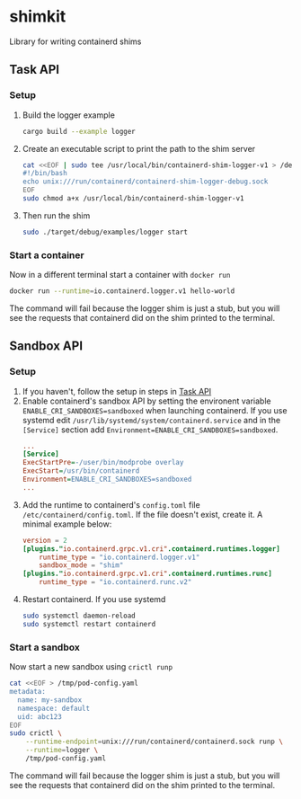 # shimkit

Library for writing containerd shims

## Task API

### Setup

1. Build the logger example
    ```bash
    cargo build --example logger
    ```

1. Create an executable script to print the path to the shim server
    ```bash
    cat <<EOF | sudo tee /usr/local/bin/containerd-shim-logger-v1 > /dev/null
    #!/bin/bash
    echo unix:///run/containerd/containerd-shim-logger-debug.sock
    EOF
    sudo chmod a+x /usr/local/bin/containerd-shim-logger-v1
    ```

3. Then run the shim
    ```bash
    sudo ./target/debug/examples/logger start
    ```

### Start a container

Now in a different terminal start a container with `docker run`
```bash
docker run --runtime=io.containerd.logger.v1 hello-world
```

The command will fail because the logger shim is just a stub, but you will see the requests that containerd did on the shim printed to the terminal.

## Sandbox API

### Setup

1. If you haven't, follow the setup in steps in [Task API](#task-api)
2. Enable containerd's sandbox API by setting the environent variable `ENABLE_CRI_SANDBOXES=sandboxed` when launching containerd. If you use systemd edit `/usr/lib/systemd/system/containerd.service` and in the `[Service]` section add `Environment=ENABLE_CRI_SANDBOXES=sandboxed`.
    ```ini
    ...
    [Service]
    ExecStartPre=-/user/bin/modprobe overlay
    ExecStart=/usr/bin/containerd
    Environment=ENABLE_CRI_SANDBOXES=sandboxed
    ...
    ```
3. Add the runtime to containerd's `config.toml` file `/etc/containerd/config.toml`. If the file doesn't exist, create it. A minimal example below:
    ```toml
    version = 2
    [plugins."io.containerd.grpc.v1.cri".containerd.runtimes.logger]
        runtime_type = "io.containerd.logger.v1"
        sandbox_mode = "shim"
    [plugins."io.containerd.grpc.v1.cri".containerd.runtimes.runc]
        runtime_type = "io.containerd.runc.v2"
    ```
4. Restart containerd. If you use systemd
    ```bash
    sudo systemctl daemon-reload
    sudo systemctl restart containerd
    ```

### Start a sandbox

Now start a new sandbox using `crictl runp`
```bash
cat <<EOF > /tmp/pod-config.yaml
metadata:
  name: my-sandbox
  namespace: default
  uid: abc123
EOF
sudo crictl \
    --runtime-endpoint=unix:///run/containerd/containerd.sock runp \
    --runtime=logger \
    /tmp/pod-config.yaml
```

The command will fail because the logger shim is just a stub, but you will see the requests that containerd did on the shim printed to the terminal.
